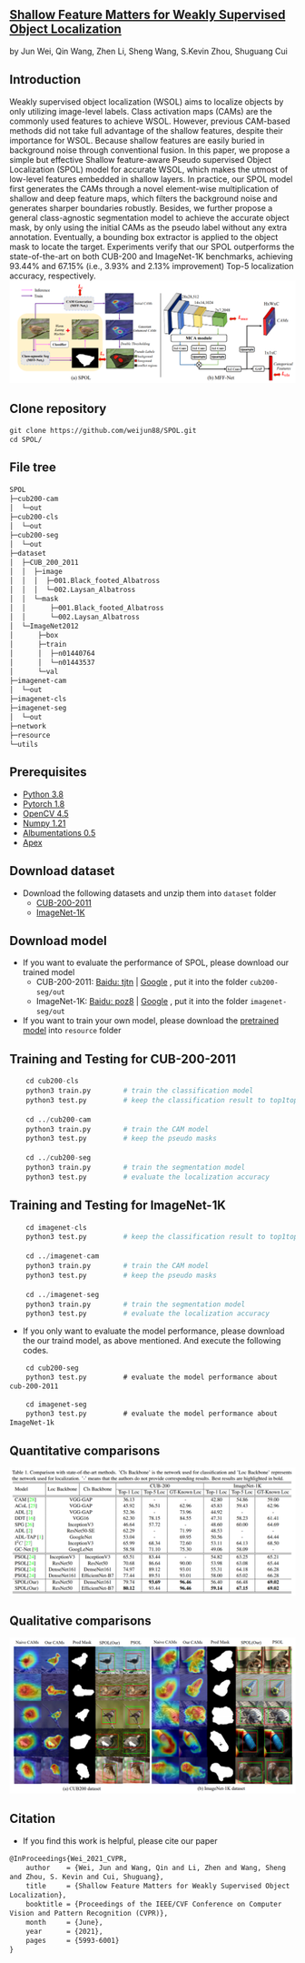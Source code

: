 ## [Shallow Feature Matters for Weakly Supervised Object Localization](https://openaccess.thecvf.com/content/CVPR2021/papers/Wei_Shallow_Feature_Matters_for_Weakly_Supervised_Object_Localization_CVPR_2021_paper.pdf)
by Jun Wei, Qin Wang, Zhen Li, Sheng Wang, S.Kevin Zhou, Shuguang Cui

## Introduction
Weakly supervised object localization (WSOL) aims to localize objects by only utilizing image-level labels. Class activation maps (CAMs) are the commonly used features to achieve WSOL. However, previous CAM-based methods did not take full advantage of the shallow features, despite their importance for WSOL. Because shallow features are easily buried in background noise through conventional fusion. In this paper, we propose a simple but effective Shallow feature-aware Pseudo supervised Object Localization (SPOL) model for accurate WSOL, which makes the utmost of low-level features embedded in shallow layers. In practice, our SPOL model first generates the CAMs through a novel element-wise multiplication of shallow and deep feature maps, which filters the background noise and generates sharper boundaries robustly. Besides, we further propose a general class-agnostic segmentation model to achieve the accurate object mask, by only using the initial CAMs as the pseudo label without any extra annotation. Eventually, a bounding box extractor is applied to the object mask to locate the target. Experiments verify that our SPOL outperforms the state-of-the-art on both CUB-200 and ImageNet-1K benchmarks, achieving 93.44% and 67.15% (i.e., 3.93% and 2.13% improvement) Top-5 localization accuracy, respectively.
![framework](./resource/framework.png)

## Clone repository
```shell
git clone https://github.com/weijun88/SPOL.git
cd SPOL/
```

## File tree
```
SPOL
├─cub200-cam
│  └─out
├─cub200-cls
│  └─out
├─cub200-seg
│  └─out
├─dataset
│  ├─CUB_200_2011
│  │  ├─image
│  │  │  ├─001.Black_footed_Albatross
│  │  │  └─002.Laysan_Albatross
│  │  └─mask
│  │      ├─001.Black_footed_Albatross
│  │      └─002.Laysan_Albatross
│  └─ImageNet2012
│      ├─box
│      ├─train
│      │  ├─n01440764
│      │  └─n01443537
│      └─val
├─imagenet-cam
│  └─out
├─imagenet-cls
├─imagenet-seg
│  └─out
├─network
├─resource
└─utils
```


## Prerequisites
- [Python 3.8](https://www.python.org/)
- [Pytorch 1.8](http://pytorch.org/)
- [OpenCV 4.5](https://opencv.org/)
- [Numpy 1.21](https://numpy.org/)
- [Albumentations 0.5](https://github.com/albumentations-team/albumentations)
- [Apex](https://github.com/NVIDIA/apex)


## Download dataset
- Download the following datasets and unzip them into `dataset` folder
    - [CUB-200-2011](http://www.vision.caltech.edu/visipedia/CUB-200.html)
    - [ImageNet-1K](https://image-net.org/)


## Download model
- If you want to evaluate the performance of SPOL, please download our trained model
    - CUB-200-2011: [Baidu: tjtn](https://pan.baidu.com/s/17Or64638LaAAGKCNA7zV_g) | [Google](https://drive.google.com/file/d/1jiVhHD2eHsSKwfQ9FFv5rcC7w4lJvlka/view?usp=sharing) , put it into the folder `cub200-seg/out`
    - ImageNet-1K: [Baidu: poz8](https://pan.baidu.com/s/1oB5CxybU73tiqZYaOpX5-Q) | [Google](https://drive.google.com/file/d/1QLMh0DXdUeD51dtl6iTGtiVFauorHN5p/view?usp=sharing) , put it into the folder `imagenet-seg/out`
- If you want to train your own model, please download the [pretrained model](https://download.pytorch.org/models/resnet50-19c8e357.pth) into `resource` folder



## Training and Testing for CUB-200-2011
```python
    cd cub200-cls
    python3 train.py        # train the classification model
    python3 test.py         # keep the classification result to top1top5.npy
    
    cd ../cub200-cam        
    python3 train.py        # train the CAM model
    python3 test.py         # keep the pseudo masks

    cd ../cub200-seg        
    python3 train.py        # train the segmentation model
    python3 test.py         # evaluate the localization accuracy
```


## Training and Testing for ImageNet-1K
```python
    cd imagenet-cls
    python3 test.py         # keep the classification result to top1top5.npy
    
    cd ../imagenet-cam        
    python3 train.py        # train the CAM model
    python3 test.py         # keep the pseudo masks

    cd ../imagenet-seg        
    python3 train.py        # train the segmentation model
    python3 test.py         # evaluate the localization accuracy
```

- If you only want to evaluate the model performance, please download the our traind model, as above mentioned. And execute the following codes.
```
    cd cub200-seg
    python3 test.py         # evaluate the model performance about cub-200-2011

    cd imagenet-seg
    python3 test.py         # evaluate the model performance about ImageNet-1k
```

## Quantitative comparisons 
![performace](./resource/performance.png)

## Qualitative comparisons 
![sample](./resource/visualization.png)

## Citation
- If you find this work is helpful, please cite our paper
```
@InProceedings{Wei_2021_CVPR,
    author    = {Wei, Jun and Wang, Qin and Li, Zhen and Wang, Sheng and Zhou, S. Kevin and Cui, Shuguang},
    title     = {Shallow Feature Matters for Weakly Supervised Object Localization},
    booktitle = {Proceedings of the IEEE/CVF Conference on Computer Vision and Pattern Recognition (CVPR)},
    month     = {June},
    year      = {2021},
    pages     = {5993-6001}
}
```
